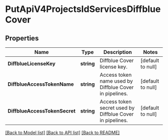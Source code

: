 # PutApiV4ProjectsIdServicesDiffblueCover

## Properties
Name | Type | Description | Notes
------------ | ------------- | ------------- | -------------
**DiffblueLicenseKey** | **string** | Diffblue Cover license key. | [default to null]
**DiffblueAccessTokenName** | **string** | Access token name used by Diffblue Cover in pipelines. | [default to null]
**DiffblueAccessTokenSecret** | **string** | Access token secret used by Diffblue Cover in pipelines. | [default to null]

[[Back to Model list]](../README.md#documentation-for-models) [[Back to API list]](../README.md#documentation-for-api-endpoints) [[Back to README]](../README.md)


